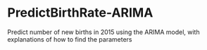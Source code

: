 # PredictBirthRate-ARIMA
Predict number of new births in 2015 using the ARIMA model, with explanations of how to find the parameters
